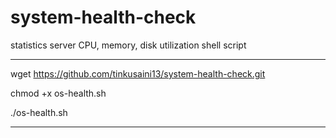 # system-health-check
statistics server CPU, memory, disk utilization shell script


*********************************************************************************

wget https://github.com/tinkusaini13/system-health-check.git

chmod +x os-health.sh

./os-health.sh

********************************************************************************
